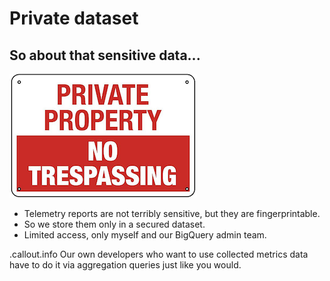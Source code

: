 <!SLIDE >
# Private dataset
## So about that sensitive data...

![No trespassing](/_images/no_tresspassing.png)

* Telemetry reports are not terribly sensitive, but they are fingerprintable.
* So we store them only in a secured dataset.
* Limited access, only myself and our BigQuery admin team.

.callout.info Our own developers who want to use collected metrics data
have to do it via aggregation queries just like you would.

